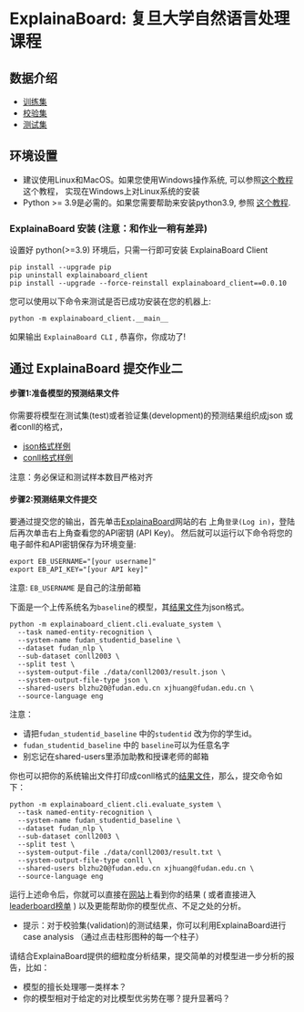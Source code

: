 # ExplainaBoard: 复旦大学自然语言处理课程


## 数据介绍
* [训练集](./data/conll2003/train.txt)
* [校验集](./data/conll2003/dev.txt)
* [测试集](./data/conll2003/test.txt)



## 环境设置
* 建议使用Linux和MacOS。如果您使用Windows操作系统, 可以参照[这个教程](https://github.com/inspired-co/Inspired-walkthroughs/blob/main/roles/instructors/install_helper.md#how-to-use-linux-in-windows-os)这个教程，
实现在Windows上对Linux系统的安装
* Python >= 3.9是必需的。如果您需要帮助来安装python3.9, 参照 [这个教程](https://github.com/inspired-co/Inspired-walkthroughs/blob/main/roles/instructors/install_helper.md#how-to-install-python39-in-linux).


### ExplainaBoard 安装 (注意：和作业一稍有差异)
设置好 python(>=3.9) 环境后，只需一行即可安装 ExplainaBoard Client
 
```shell script
pip install --upgrade pip
pip uninstall explainaboard_client
pip install --upgrade --force-reinstall explainaboard_client==0.0.10
```

您可以使用以下命令来测试是否已成功安装在您的机器上:

```shell script
python -m explainaboard_client.__main__
```
如果输出 `ExplainaBoard CLI` , 恭喜你，你成功了!


## 通过 ExplainaBoard 提交作业二

#### 步骤1:准备模型的预测结果文件
你需要将模型在测试集(test)或者验证集(development)的预测结果组织成json 或者conll的格式，
* [json格式样例](./data/conll2003/result.json)
* [conll格式样例](./data/conll2003/result.txt)

注意：务必保证和测试样本数目严格对齐





#### 步骤2:预测结果文件提交
要通过提交您的输出，首先单击[ExplainaBoard](https://explainaboard.inspiredco.ai)网站的右
上角`登录(Log in)`，登陆后再次单击右上角查看您的API密钥 (API Key)。
然后就可以运行以下命令将您的电子邮件和API密钥保存为环境变量:

```
export EB_USERNAME="[your username]"
export EB_API_KEY="[your API key]"
```
注意: `EB_USERNAME` 是自己的注册邮箱


下面是一个上传系统名为`baseline`的模型，其[结果文件](./data/conll2003/result.json)为json格式。

```shells
python -m explainaboard_client.cli.evaluate_system \
  --task named-entity-recognition \
  --system-name fudan_studentid_baseline \
  --dataset fudan_nlp \
  --sub-dataset conll2003 \
  --split test \
  --system-output-file ./data/conll2003/result.json \
  --system-output-file-type json \
  --shared-users blzhu20@fudan.edu.cn xjhuang@fudan.edu.cn \
  --source-language eng
```
注意：
* 请把`fudan_studentid_baseline` 中的`studentid` 改为你的学生id。
* `fudan_studentid_baseline` 中的 `baseline`可以为任意名字
* 别忘记在shared-users里添加助教和授课老师的邮箱


你也可以把你的系统输出文件打印成conll格式的[结果文件](./data/conll2003/result.txt)，那么，提交命令如下：

```shells
python -m explainaboard_client.cli.evaluate_system \
  --task named-entity-recognition \
  --system-name fudan_studentid_baseline \
  --dataset fudan_nlp \
  --sub-dataset conll2003 \
  --split test \
  --system-output-file ./data/conll2003/result.txt \
  --system-output-file-type conll \
  --shared-users blzhu20@fudan.edu.cn xjhuang@fudan.edu.cn \
  --source-language eng
```


运行上述命令后，你就可以直接在[网站]((https://explainaboard.inspiredco.ai/systems))上看到你的结果 (
或者直接进入[leaderboard榜单](https://explainaboard.inspiredco.ai/leaderboards?show_mine=false&sort_dir=desc&sort_field=created_at&dataset=fudan_nlp)
)
以及更能帮助你的模型优点、不足之处的分析。
* 提示：对于校验集(validation)的测试结果，你可以利用ExplainaBoard进行case analysis （通过点击柱形图种的每一个柱子）

请结合ExplainaBoard提供的细粒度分析结果，提交简单的对模型进一步分析的报告，比如：
* 模型的擅长处理哪一类样本？
* 你的模型相对于给定的对比模型优劣势在哪？提升显著吗？



